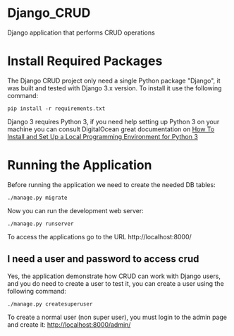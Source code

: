 # Django_CRUD
 Django application that performs CRUD operations

# Install Required Packages

The Django CRUD project only need a single Python package "Django", it was built and tested with Django 3.x version. 
To install it use the following command:
```
pip install -r requirements.txt
```
Django 3 requires Python 3, if you need help setting up Python 3 on your machine 
you can consult DigitalOcean great documentation on [How To Install and Set Up a Local Programming Environment for Python 3](https://www.digitalocean.com/community/tutorial_series/how-to-install-and-set-up-a-local-programming-environment-for-python-3)

# Running the Application

Before running the application we need to create the needed DB tables:
```
./manage.py migrate
```
Now you can run the development web server:
```
./manage.py runserver
```
To access the applications go to the URL http://localhost:8000/
## I need a user and password to access crud
Yes, the application demonstrate how CRUD can work with Django users, and you do
need to create a user to test it, you can create a user using the following command:

    ./manage.py createsuperuser

To create a normal user (non super user), you must login to the admin page and
create it: <http://localhost:8000/admin/>
